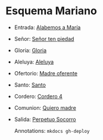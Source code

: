 # Esquema Mariano

- Entrada: [Alabemos a María](entrada/alabemos_a_maria.md)
- Señor: [Señor ten piedad](senior_ten_piedad/senior_5.md)
- Gloria: [Gloria](gloria/gloria_1.md)
- Aleluya: [Aleluya](aleluya/aleluya_1.md)
- Ofertorio: [Madre oferente](salida/madre_oferente.md)
- Santo: [Santo ](exequias/santo.md)
- Cordero: [Cordero 4](cordero/cordero_4.md)
- Comunion: [Quiero madre](salida/quiero_madre.md)
- Salida: [Perpetuo Socorro](salida/perpetuo_socorro.md)

  Annotations:
  `mkdocs gh-deploy`
